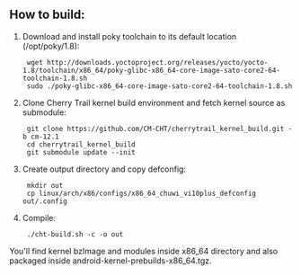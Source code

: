 How to build:
-------------

1. Download and install poky toolchain to its default location (/opt/poky/1.8):

        wget http://downloads.yoctoproject.org/releases/yocto/yocto-1.8/toolchain/x86_64/poky-glibc-x86_64-core-image-sato-core2-64-toolchain-1.8.sh
        sudo ./poky-glibc-x86_64-core-image-sato-core2-64-toolchain-1.8.sh

2. Clone Cherry Trail kernel build environment and fetch kernel source as submodule:

        git clone https://github.com/CM-CHT/cherrytrail_kernel_build.git -b cm-12.1
        cd cherrytrail_kernel_build
        git submodule update --init

3. Create output directory and copy defconfig:

        mkdir out
        cp linux/arch/x86/configs/x86_64_chuwi_vi10plus_defconfig out/.config

4. Compile:

        ./cht-build.sh -c -o out

You'll find kernel bzImage and modules inside x86_64 directory and also packaged inside android-kernel-prebuilds-x86_64.tgz.
